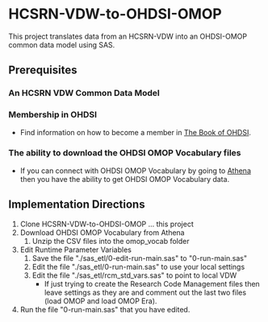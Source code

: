 # HCSRN-VDW-to-OHDSI-OMOP
This project translates data from an HCSRN-VDW into an OHDSI-OMOP common data model using SAS.


## Prerequisites
### An HCSRN VDW Common Data Model

### Membership in OHDSI
- Find information on how to become a member in [The Book of OHDSI](https://ohdsi.github.io/TheBookOfOhdsi/WhereToBegin.html).

### The ability to download the OHDSI OMOP Vocabulary files
- If you can connect with OHDSI OMOP Vocabulary by going to [Athena](https://athena.ohdsi.org/vocabulary/list) then you have the ability to get OHDSI OMOP Vocabulary data.

## Implementation Directions
1. Clone HCSRN-VDW-to-OHDSI-OMOP ... this project
2. Download OHDSI OMOP Vocabulary from Athena
   1. Unzip the CSV files into the omop_vocab folder
3. Edit Runtime Parameter Variables
   1. Save the file "./sas_etl/0-edit-run-main.sas" to "0-run-main.sas"
   2. Edit the file "./sas_etl/0-run-main.sas" to use your local settings
   3. Edit the file "./sas_etl/rcm_std_vars.sas" to point to local VDW
	  * If just trying to create the Research Code Management files then leave settings as they are and comment out the last two files (load OMOP and load OMOP Era).
4. Run the file "0-run-main.sas" that you have edited.

